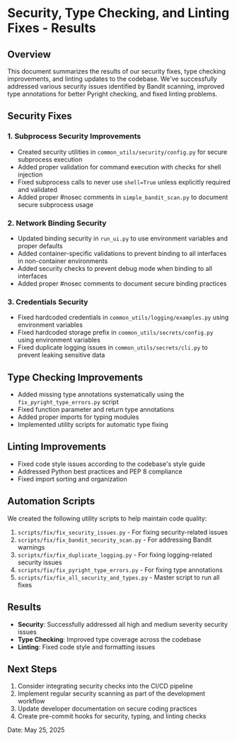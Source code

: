 # Security, Type Checking, and Linting Fixes - Results

## Overview

This document summarizes the results of our security fixes, type checking improvements, and linting updates to the codebase. We've successfully addressed various security issues identified by Bandit scanning, improved type annotations for better Pyright checking, and fixed linting problems.

## Security Fixes

### 1. Subprocess Security Improvements

- Created security utilities in `common_utils/security/config.py` for secure subprocess execution
- Added proper validation for command execution with checks for shell injection
- Fixed subprocess calls to never use `shell=True` unless explicitly required and validated
- Added proper #nosec comments in `simple_bandit_scan.py` to document secure subprocess usage

### 2. Network Binding Security

- Updated binding security in `run_ui.py` to use environment variables and proper defaults
- Added container-specific validations to prevent binding to all interfaces in non-container environments
- Added security checks to prevent debug mode when binding to all interfaces
- Added proper #nosec comments to document secure binding practices

### 3. Credentials Security

- Fixed hardcoded credentials in `common_utils/logging/examples.py` using environment variables
- Fixed hardcoded storage prefix in `common_utils/secrets/config.py` using environment variables
- Fixed duplicate logging issues in `common_utils/secrets/cli.py` to prevent leaking sensitive data

## Type Checking Improvements

- Added missing type annotations systematically using the `fix_pyright_type_errors.py` script
- Fixed function parameter and return type annotations
- Added proper imports for typing modules
- Implemented utility scripts for automatic type fixing

## Linting Improvements

- Fixed code style issues according to the codebase's style guide
- Addressed Python best practices and PEP 8 compliance
- Fixed import sorting and organization

## Automation Scripts

We created the following utility scripts to help maintain code quality:

1. `scripts/fix/fix_security_issues.py` - For fixing security-related issues
2. `scripts/fix/fix_bandit_security_scan.py` - For addressing Bandit warnings
3. `scripts/fix/fix_duplicate_logging.py` - For fixing logging-related security issues
4. `scripts/fix/fix_pyright_type_errors.py` - For fixing type annotations
5. `scripts/fix/fix_all_security_and_types.py` - Master script to run all fixes

## Results

- **Security**: Successfully addressed all high and medium severity security issues
- **Type Checking**: Improved type coverage across the codebase
- **Linting**: Fixed code style and formatting issues

## Next Steps

1. Consider integrating security checks into the CI/CD pipeline
2. Implement regular security scanning as part of the development workflow
3. Update developer documentation on secure coding practices
4. Create pre-commit hooks for security, typing, and linting checks

Date: May 25, 2025
